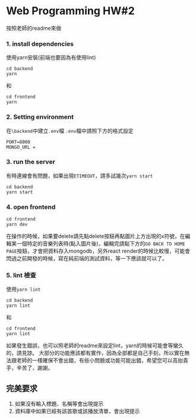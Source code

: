# Web Programming HW#2
按照老師的readme來做
### 1. install dependencies
使用yarn安裝(前端也要因為有使用lint)

    cd backend
    yarn
和

    cd frontend
    yarn
    
### 2. Setting environment
在`\backend`中建立`.env`檔
`.env`檔中請照下方的格式設定

    PORT=8000
    MONGO_URL = 
### 3. run the server
有時連線會有問題，如果出現`ETIMEOUT`，請多試幾次`yarn start`

    cd backend
    yarn start
### 4. open frontend

    cd frontend
    yarn dev

在操作的時候，如果要delete請先點delete按鈕再點圖片上方出現的x符號，在編輯某一個特定的音樂列表時(點入圖片後)，編輯完請點下方的`GO BACK TO HOME PAGE`按鈕，才會把資料存入mongodb，另外react render的時候比較慢，可能會閃過之前開發的時候，寫在純前端的測試資料，等一下應該就可以了。
### 5. lint 檢查
使用`yarn lint`

    cd backend
    yarn lint
和

    cd frontend
    yarn lint

如果發生錯誤，也可以照老師的readme來設定lint，yarn的時候可能會等蠻久的，請見諒。
大部分的功能應該都有實作，因為全部都是自己手刻，所以實在無法跟老師的一樣確保不會出錯，有些小問題或功能可能出錯，希望您可以高抬貴手，辛苦了，謝謝。
## 完美要求
1. 如果沒有輸入標題、名稱等會出現提示
2. 資料庫中如果已經有該首歌或該播放清單，會出現提示
